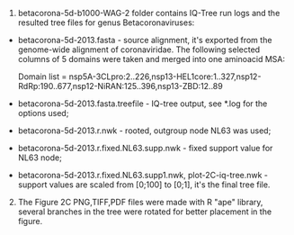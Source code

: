 1. betacorona-5d-b1000-WAG-2 folder contains IQ-Tree run logs and the resulted tree files
for genus Betacoronaviruses:

* betacorona-5d-2013.fasta - source alignment, it's exported from the genome-wide alignment
of coronaviridae. The following selected columns of 5 domains were taken and merged into
one aminoacid MSA:

    Domain list = nsp5A-3CLpro:2..226,nsp13-HEL1core:1..327,nsp12-RdRp:190..677,nsp12-NiRAN:125..396,nsp13-ZBD:12..89

* betacorona-5d-2013.fasta.treefile - IQ-tree output, see *.log for the options used;

* betacorona-5d-2013.r.nwk - rooted, outgroup node NL63 was used;

* betacorona-5d-2013.r.fixed.NL63.supp.nwk - fixed support value for NL63 node;

* betacorona-5d-2013.r.fixed.NL63.supp1.nwk, plot-2C-iq-tree.nwk - support values are scaled
from [0;100] to [0;1], it's the final tree file.

2. The Figure 2C PNG,TIFF,PDF files were made with R "ape" library,
several branches in the tree were rotated for better placement in the figure.

